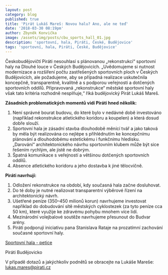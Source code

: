 ```yaml
---
layout: post
category: blog
published: true
title: 'Pirát Lukáš Mareš: Novou halu? Ano, ale ne teď'
date: '2018-03-30 08:19pm'
author: Zbyněk Konvička
image: /assets/img/posts/cbu_sports_hall_01.jpg
description: 'sportovní, hala, Piráti, České, Budějovice'
tags: 'sportovní, hala, Piráti, České, Budějovice'
---
```

Českobudějovičtí Piráti nesouhlasí s plánovanou „rekonstrukcí“ sportovní haly na Dlouhé louce v Českých Budějovicích. „Uvědomujeme si nutnost modernizace a rozšíření počtu zastřešených sportovních ploch v Českých Budějovicích, ale požadujeme, aby se případná realizace uskutečnila koncepčně, transparentně, kvalitně a s podporou veřejnosti a dotčených sportovních oddílů. Připravovaná „rekonstrukce“ městské sportovní haly však tato kritéria rozhodně nesplňuje,“ říká budějovický Pirát Lukáš Mareš.  

**Zásadních problematických momentů vidí Piráti hned několik:** 

1. Není správné bourat budovu, do které bylo v nedávné době investováno (například rekonstrukce atletického koridoru a koupelen) a která dosud dobře slouží.
2. Sportovní hala je zásadní stavba dlouhodobě měnící tvář a jako taková by měla být realizována co nejlépe s přihlédnutím ke koncepčnímu plánování a dlouhodobému estetickému i funkčnímu hledisku. „Darování“ architektonického návrhu sportovním klubem může být sice řešením rychlým, ale jistě ne dobrým. 
3. Špatná komunikace s veřejností a většinou dotčených sportovních oddílů.
4. Absence atletického koridoru a jeho dostavba k jiné tělocvičně. 

**Piráti navrhují:**

1. Odložení rekonstrukce na období, kdy současná hala začne dosluhovat. 
2. Do té doby je nutné realizovat transparentní výběrové řízení na architektonický návrh.
3. Ušetřené peníze (350–450 milionů korun) navrhujeme investovat například do dobudování sítě městských cyklostezek (za tyto peníze cca 50 km), které využije ke zdravému pohybu mnohem více lidí.
4. Mezinárodní volejbalové soutěže navrhujeme přesunout do Budvar arény. 
5. Piráti podporují iniciativu pana Stanislava Rataje na prozatímní zachování současné sportovní haly.

[Sportovní hala - petice](https://www.petice24.com/sportovni_hala_cb)

Piráti Budějovicko

V případě dotazů a jakýchkoliv podnětů se obracejte na Lukáše Mareše: [lukas.mares@pirati.cz](lukas.mares@pirati.cz)
